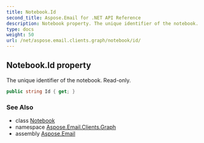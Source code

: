 ```yaml
---
title: Notebook.Id
second_title: Aspose.Email for .NET API Reference
description: Notebook property. The unique identifier of the notebook. Readonly
type: docs
weight: 50
url: /net/aspose.email.clients.graph/notebook/id/
---
```

## Notebook.Id property

The unique identifier of the notebook. Read-only.

```csharp
public string Id { get; }
```

### See Also

* class [Notebook](../)
* namespace [Aspose.Email.Clients.Graph](../../notebook/)
* assembly [Aspose.Email](../../../)


